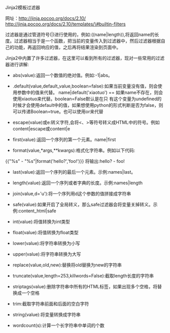 Jinja2模板过滤器

网址：http://jinja.pocoo.org/docs/2.10/
http://jinja.pocoo.org/docs/2.10/templates/\#builtin-filters

过滤器是通过管道符号\(\|\)进行使用的，例如:\(\(name\|length\)\),将返回name的长度。过滤器相当于是一个函数，把当前的变量传入到过滤器中，然后过滤器根据自己的功能，再返回响应的值，之后再将结果渲染到页面中。

Jinja2中内置了许多过滤器，在这里可以看到所有的过滤器，现对一些常用的过滤器进行讲解:

* abs\(value\):返回一个数值的绝对值。例如:-1\|abs。

* .default\(value,default\_value,boolean=false\):如果当前变量没有值，则会使用参数中的值来代替。  name\|default\('xiaotuo'\) == 如果name不存在，则会使用xiaotuo来代替。boolean=False默认是在只  有这个变量为undefined的时候才会使用default中的值，如果想使用python的形式判断是否为false，则可以传递Boolean=true。也可以使用or来代替

*  escape\(value\)或e:转义字符,会将&lt;、&gt;等符号转义成HTML中的符号。例如content\|escape或content\|e

* first\(value\):返回一个序列的第一个元素。name\|first

* format\(value,\*args,\*\*kwargs\):格式化字符串。例如以下代码:

{{"%s" - "%s"\|format\('hello?','foo!'\)}} 将输出:hello? - foo!

* last\(value\):返回一个序列的最后一个元素。示例:names\|last。

* length\(value\):返回一个序列或者字典的长度。示例:names\|length

* join\(value,d='u'\):将一个序列用d这个参数的值拼接成字符串

*  safe\(value\):如果开启了全局转义，那么safe过滤器会将变量关掉转义。示例:content\_html\|safe

*  int\(value\):将值转换为int类型

*  float\(value\):将值转换为float类型

* lower\(value\):将字符串转换为小写

*  upper\(value\):将字符串转换为大写

*  replace\(value,old,new\):替换将old替换为new的字符串

*  truncate\(value,length=253,killwords=False\):截取length长度的字符串

*  striptags\(value\):删除字符串中所有的HTML标签，如果出现多个空格，将替换成一个空格

*  trim:截取字符串前面和后面的空白字符

*  string\(value\):将变量转换成字符串

*  wordcount\(s\):计算一个长字符串中单词的个数



